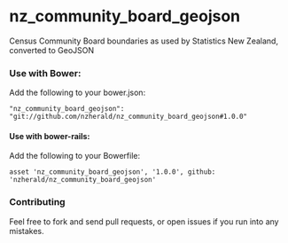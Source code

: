 nz_community_board_geojson
============================

Census Community Board boundaries as used by Statistics New Zealand, converted to GeoJSON

### Use with Bower:

Add the following to your bower.json:

```
"nz_community_board_geojson": "git://github.com/nzherald/nz_community_board_geojson#1.0.0"
```

#### Use with bower-rails:

Add the following to your Bowerfile:

```
asset 'nz_community_board_geojson', '1.0.0', github: 'nzherald/nz_community_board_geojson'
```

### Contributing

Feel free to fork and send pull requests, or open issues if you run into
any mistakes.
